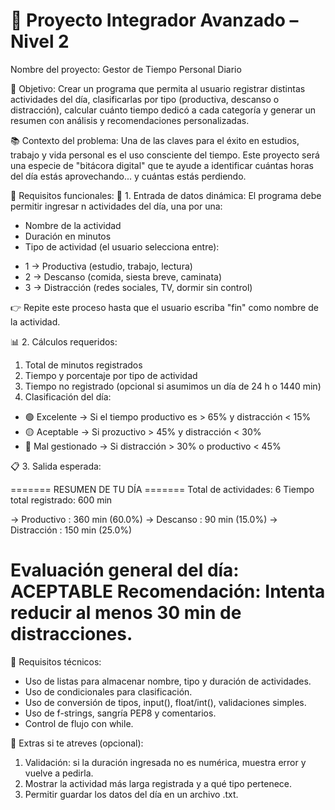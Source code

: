# 🧾 Proyecto Integrador Avanzado – Nivel 2
Nombre del proyecto: Gestor de Tiempo Personal Diario

🎯 Objetivo:
Crear un programa que permita al usuario registrar distintas actividades del día, clasificarlas por tipo (productiva, descanso o distracción), calcular cuánto tiempo dedicó a cada categoría y generar un resumen con análisis y recomendaciones personalizadas.

📚 Contexto del problema:
Una de las claves para el éxito en estudios, trabajo y vida personal es el uso consciente del tiempo. Este proyecto será una especie de "bitácora digital" que te ayude a identificar cuántas horas del día estás aprovechando... y cuántas estás perdiendo.

📂 Requisitos funcionales:
🧩 1. Entrada de datos dinámica:
El programa debe permitir ingresar n actividades del día, una por una:
- Nombre de la actividad
- Duración en minutos
- Tipo de actividad (el usuario selecciona entre):
* 1 → Productiva (estudio, trabajo, lectura)
* 2 → Descanso (comida, siesta breve, caminata)
* 3 → Distracción (redes sociales, TV, dormir sin control)

👉 Repite este proceso hasta que el usuario escriba "fin" como nombre de la actividad.

📊 2. Cálculos requeridos:
1. Total de minutos registrados
2. Tiempo y porcentaje por tipo de actividad
3. Tiempo no registrado (opcional si asumimos un día de 24 h o 1440 min)
4. Clasificación del día:
* 🟢 Excelente → Si el tiempo productivo es > 65% y distracción < 15%
* 🟡 Aceptable → Si prozuctivo > 45% y distracción < 30%
* 🔴 Mal gestionado → Si distracción > 30% o productivo < 45%

📋 3. Salida esperada:

======= RESUMEN DE TU DÍA =======
Total de actividades: 6
Tiempo total registrado: 600 min

→ Productivo   : 360 min (60.0%)
→ Descanso     : 90 min (15.0%)
→ Distracción  : 150 min (25.0%)

Evaluación general del día: ACEPTABLE
Recomendación: Intenta reducir al menos 30 min de distracciones.
==================================
🧰 Requisitos técnicos:
- Uso de listas para almacenar nombre, tipo y duración de actividades.
- Uso de condicionales para clasificación.
- Uso de conversión de tipos, input(), float/int(), validaciones simples.
- Uso de f-strings, sangría PEP8 y comentarios.
- Control de flujo con while.

🚀 Extras si te atreves (opcional):
1. Validación: si la duración ingresada no es numérica, muestra error y vuelve a pedirla.
2. Mostrar la actividad más larga registrada y a qué tipo pertenece.
3. Permitir guardar los datos del día en un archivo .txt.

